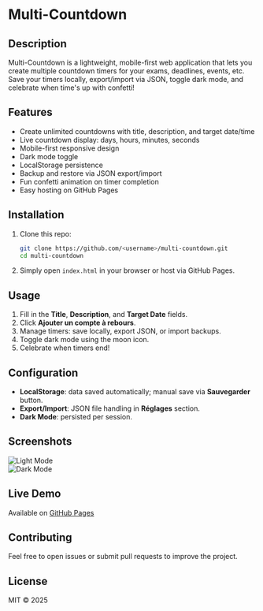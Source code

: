 # Multi-Countdown

## Description
Multi-Countdown is a lightweight, mobile-first web application that lets you create multiple countdown timers for your exams, deadlines, events, etc. Save your timers locally, export/import via JSON, toggle dark mode, and celebrate when time's up with confetti!

## Features
- Create unlimited countdowns with title, description, and target date/time  
- Live countdown display: days, hours, minutes, seconds  
- Mobile-first responsive design  
- Dark mode toggle  
- LocalStorage persistence  
- Backup and restore via JSON export/import  
- Fun confetti animation on timer completion  
- Easy hosting on GitHub Pages  

## Installation
1. Clone this repo:  
   ```bash
   git clone https://github.com/<username>/multi-countdown.git
   cd multi-countdown
   ```
2. Simply open `index.html` in your browser or host via GitHub Pages.

## Usage
1. Fill in the **Title**, **Description**, and **Target Date** fields.  
2. Click **Ajouter un compte à rebours**.  
3. Manage timers: save locally, export JSON, or import backups.  
4. Toggle dark mode using the moon icon.  
5. Celebrate when timers end!

## Configuration
- **LocalStorage**: data saved automatically; manual save via **Sauvegarder** button.  
- **Export/Import**: JSON file handling in **Réglages** section.  
- **Dark Mode**: persisted per session.

## Screenshots
![Light Mode](./assets/screenshot-light.png)  
![Dark Mode](./assets/screenshot-dark.png)

## Live Demo
Available on [GitHub Pages](https://<username>.github.io/multi-countdown)

## Contributing
Feel free to open issues or submit pull requests to improve the project.

## License
MIT © 2025
